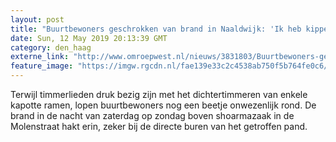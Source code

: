 ```yaml
---
layout: post
title: "Buurtbewoners geschrokken van brand in Naaldwijk: 'Ik heb kippenvel'"
date: Sun, 12 May 2019 20:13:39 GMT
category: den_haag
externe_link: "http://www.omroepwest.nl/nieuws/3831803/Buurtbewoners-geschrokken-van-brand-in-Naaldwijk-Ik-heb-kippenvel"
feature_image: "https://imgw.rgcdn.nl/fae139e33c2c4538ab750f5b764fe0c6/opener/3831665.jpg"
---
```


Terwijl timmerlieden druk bezig zijn met het dichtertimmeren van enkele kapotte ramen, lopen buurtbewoners nog een beetje onwezenlijk rond. De brand in de nacht van zaterdag op zondag boven shoarmazaak in de Molenstraat hakt erin, zeker bij de directe buren van het getroffen pand.

